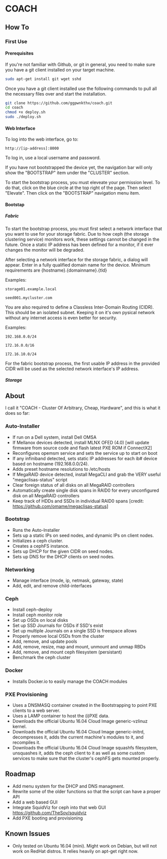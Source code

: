 # COACH
## How To
### First Use
#### Prerequisites
If you're not familiar with Github, or git in general, you need to make sure you have a git client installed on your target machine.
```bash
sudo apt-get install git wget sshd
```
Once you have a git client installed use the following commands to pull all the necessary files over and start the installation.
```bash
git clone https://github.com/ggpwnkthx/coach.git
cd coach
chmod +x deploy.sh
sudo ./deploy.sh
```
#### Web Interface
To log into the web interface, go to:
```
http://[ip-address]:8000
```
To log in, use a local username and password.

If you have not bootstrapped the device yet, the navigation bar will only show the "BOOTSTRAP" item under the "CLUSTER" section. 

To start the bootstrap process, you must eleveate your permission level. To do that, click on the blue circle at the top right of the page. Then select "Elevate". Then click on the "BOOTSTRAP" navigation menu item.
#### Bootstap
##### Fabric
To start the bootstrap process, you must first select a network interface that you want to use for your storage fabric. Due to how ceph (the storage clustering service) monitors work, these settings cannot be changed in the future. Once a static IP address has been defined for a monitor, if it ever changes the monitor will be degraded.

After selecting a network interface for the storage fabric, a dialog will appear. Enter in a fully qualified domain name for the device. Minimum requirements are {hostname}.{domainname}.{tld}

Examples:
```
storage01.example.local
```
```
seed001.mycluster.com
```
You are also required to define a Classless Inter-Domain Routing (CIDR). This should be an isolated subnet. Keeping it on it's own pysical network without any internet access is even better for security.

Examples:
```
192.168.0.0/24
```
```
172.16.0.0/16
```
```
172.16.10.0/24
```
For the fabric bootstrap process, the first usable IP address in the provided CIDR will be used as the selected network interface's IP address.
##### Storage

## About
I call it "COACH - Cluster Of Arbitrary, Cheap, Hardware", and this is what it does so far:

### Auto-Installer
* If run on a Dell system, install Dell OMSA
* If Mellanox devices detected, install MLNX OFED (4.0) [will update firmware from source code and flash latest PXE ROM if ConnectX2]
* Reconfigures opemsm service and sets the service up to start on boot
* If any infiniband detected, sets static IP addresses for each ib# device based on hostname (192.168.0.0/24).
* Adds preset hostname resolutions to /etc/hosts
* If MegaRAID device detected, install MegaCLI and grab the VERY useful "megaclisas-status" script
* Clear foreign status of all disks on all MegaRAID controllers
* Automatically create single disk spans in RAID0 for every unconfigured disk on all MegaRAID controllers
* Keep track of HDDs and SSDs in individual RAID0 spans [credit: https://github.com/omame/megaclisas-status]

### Bootstrap
* Runs the Auto-Installer
* Sets up a static IPs on seed nodes, and dynamic IPs on client nodes.
* Initializes a ceph cluster.
* Creates a cephFS instance.
* Sets up DHCP for the given CIDR on seed nodes.
* Sets up DNS for the DHCP clients on seed nodes.

### Networking
* Manage interface (mode, ip, netmask, gateway, state)
* Add, edit, and remove child-interfaces

### Ceph
* Install ceph-deploy
* Install ceph monitor role
* Set up OSDs on local disks
* Set up SSD Journals for OSDs if SSD's exist
* Set up multiple Journals on a single SSD is freespace allows
* Properly remove local OSDs from the cluster
* Add, remove, and update pools
* Add, remove, resize, map and mount, unmount and unmap RBDs
* Add, remove, and mount ceph filesystem (persistant)
* Benchmark the ceph cluster

### Docker
* Installs Docker.io to easily manage the COACH modules

### PXE Provisioning
* Uses a DNSMASQ container created in the Bootstrapping to point PXE clients to a web server.
* Uses a LAMP container to host the (i)PXE data.
* Downloads the official Ubuntu 16.04 Cloud Image generic-vzlinuz kernel.
* Downloads the official Ubuntu 16.04 Cloud Image generic-initrd, decompresses it, adds the current machine's modules to it, and recompiles it.
* Downloads the official Ubuntu 16.04 Cloud Image squashfs filesystem, unsquashes it, adds the ceph client to it as well as some custom services to make sure that the cluster's cephFS gets mounted properly.

## Roadmap
* Add menu system for the DHCP and DNS managment.
* Rewrite some of the older functions so that the script can have a proper API
* Add a web based GUI
* Integrate SquidViz for ceph into that web GUI https://github.com/TheSov/squidviz
* Add PXE booting and provisioning

## Known Issues
* Only tested on Ubuntu 16.04 (mini). Might work on Debian, but will not work on RedHat distros. It relies heavily on apt-get right now.
